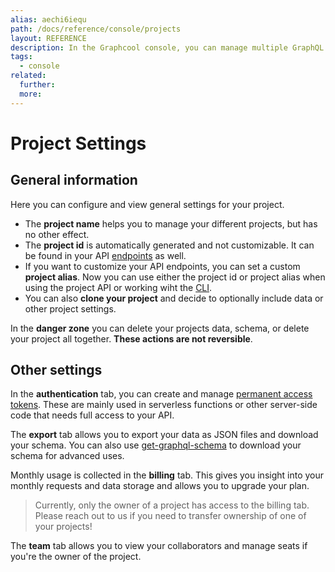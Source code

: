 ```yaml
---
alias: aechi6iequ
path: /docs/reference/console/projects
layout: REFERENCE
description: In the Graphcool console, you can manage multiple GraphQL projects, define your GraphQL schema and create or modify your data set.
tags:
  - console
related:
  further:
  more:
---
```


# Project Settings

## General information

Here you can configure and view general settings for your project.

* The **project name** helps you to manage your different projects, but has no other effect.
* The **project id** is automatically generated and not customizable. It can be found in your API [endpoints]() as well.
* If you want to customize your API endpoints, you can set a custom **project alias**. Now you can use either the project id or project alias when using the project API or working wiht the [CLI]().
* You can also **clone your project** and decide to optionally include data or other project settings.

In the **danger zone** you can delete your projects data, schema, or delete your project all together. **These actions are not reversible**.

## Other settings

In the **authentication** tab, you can create and manage [permanent access tokens](). These are mainly used in serverless functions or other server-side code that needs full access to your API.

The **export** tab allows you to export your data as JSON files and download your schema. You can also use [get-graphql-schema](https://github.com/graphcool/get-graphql-schema) to download your schema for advanced uses.

Monthly usage is collected in the **billing** tab. This gives you insight into your monthly requests and data storage and allows you to upgrade your plan.

> Currently, only the owner of a project has access to the billing tab. Please reach out to us if you need to transfer ownership of one of your projects!

The **team** tab allows you to view your collaborators and manage seats if you're the owner of the project.

